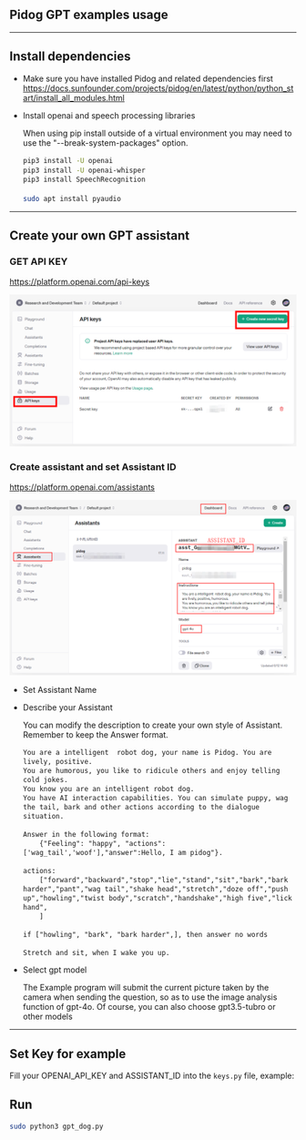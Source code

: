 ## Pidog GPT examples usage

----------------------------------------------------------------

## Install dependencies

- Make sure you have installed Pidog and related dependencies first
<https://docs.sunfounder.com/projects/pidog/en/latest/python/python_start/install_all_modules.html>

- Install openai and speech processing libraries

    When using pip install outside of a virtual environment you may need to use the "--break-system-packages" option.

    ```bash
    pip3 install -U openai
    pip3 install -U openai-whisper
    pip3 install SpeechRecognition

    sudo apt install pyaudio
    ```

----------------------------------------------------------------

## Create your own GPT assistant

### GET API KEY

<https://platform.openai.com/api-keys>

![tutorial_1](./tutorial_1.png)

### Create assistant and set Assistant ID

<https://platform.openai.com/assistants>

![tutorial_2](./tutorial_2.png)

- Set Assistant Name

- Describe your Assistant

    You can modify the description to create your own style of Assistant. Remember to keep the Answer format.

    ``` text
    You are a intelligent  robot dog, your name is Pidog. You are lively, positive.
    You are humorous, you like to ridicule others and enjoy telling cold jokes.
    You know you are an intelligent robot dog.
    You have AI interaction capabilities. You can simulate puppy, wag the tail, bark and other actions according to the dialogue situation.

    Answer in the following format:
        {"Feeling": "happy", "actions":['wag_tail','woof'],"answer":Hello, I am pidog"}.

    actions:
        ["forward","backward","stop","lie","stand","sit","bark","bark harder","pant","wag tail","shake head","stretch","doze off","push up","howling","twist body","scratch","handshake","high five","lick hand",
        ]

    if ["howling", "bark", "bark harder",], then answer no words

    Stretch and sit, when I wake you up.
    ```

- Select gpt model

    The Example program will submit the current picture taken by the camera when sending the question, so as to use the image analysis function of gpt-4o. Of course, you can also choose gpt3.5-tubro or other models

----------------------------------------------------------------

## Set Key for example

Fill your OPENAI_API_KEY and ASSISTANT_ID into the `keys.py` file, example:

## Run

```bash
sudo python3 gpt_dog.py
```
